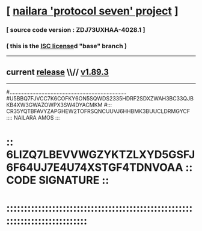 
# [ [nailara 'protocol seven' project](http://nailara.network/) ]

### [ source code version : ZDJ73UXHAA-4028.1 ]

### ( this is the [ISC license](license)d "base" branch )
---
## current [release](https://github.com/nailara-technologies/protocol-7/releases) \\\\// [v1.89.3](https://github.com/nailara-technologies/protocol-7/releases/tag/v1.89.3)
---

#.............................................................................
#U5BBQ7FJVCC7K6COFKY6ON5SQWDS2335HDRF2SDXZWAH3BC33QJBKB4XW3GWAZOWPX3SW4DYACMKM
#::: CR35YQTBFAVYZAPGHEW2TOFRSQNCUUVJ6HHBMK3BUUCLDRMGYCF :::: NAILARA AMOS :::
# :: 6LIZQ7LBEVVWGZYKTZLXYD5GSFJ6F64UJ7E4U74XSTGF4TDNVOAA :: CODE SIGNATURE ::
# ::::::::::::::::::::::::::::::::::::::::::::::::::::::::::::::::::::::::::::
